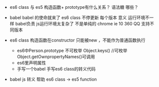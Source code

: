 - es6 class 与 es5 构造函数+ prototype有什么关系？
    语法糖 哪些？
- babel babel 的使命就来了
    es6 class 不停更新 每个版本 意义
    运行环境不一样 
    babel负责 
    js运行环境太复杂了 不是单纯的
    chrome ie 10 360 QQ 支持不同版本
    

- es6 class 构造函数在constructor 只能被new ，不能作为普通函数执行
    - es6中Person.prototype 不可枚举
        Object.keys() //可枚举
        Object.getOwnpropertyNames()可调用
    -   es6里声明属性 
    - 手写一个babel 手写es6 class的转义代码

- babel js 转义 帮助 es6 class -> es5 function